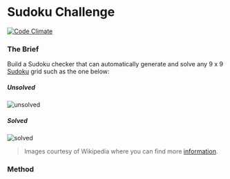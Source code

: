 # Sudoku Challenge

[![Code
Climate](https://codeclimate.com/github/nickbdyer/Sudoku-Challenge/badges/gpa.svg)](https://codeclimate.com/github/nickbdyer/Sudoku-Challenge)

### The Brief

Build a Sudoku checker that can automatically generate and solve any 9 x 9 [Sudoku](http://en.wikipedia.org/wiki/Sudoku) grid such as the one below:

##### Unsolved

![unsolved](/public/img/sudoku_unsolved.png)

##### Solved

![solved](/public/img/sudoku_solved.png)

> Images courtesy of Wikipedia where you can find more [information](http://en.wikipedia.org/wiki/Sudoku).


### Method


